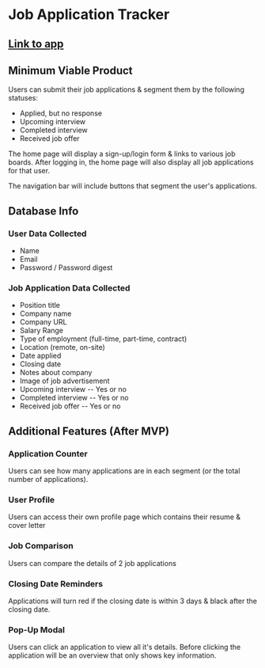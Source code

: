 # Job Application Tracker

## <a href="https://jobs-app-tracker.herokuapp.com/">Link to app</a>

## Minimum Viable Product
<p>Users can submit their job applications & segment them by the following statuses:</p>
<ul>
  <li>Applied, but no response</li>
  <li>Upcoming interview</li>
  <li>Completed interview</li>
  <li>Received job offer</li>
</ul>
<p>The home page will display a sign-up/login form & links to various job boards. After logging in, the home page will also display all job applications for that user.</p>
<p>The navigation bar will include buttons that segment the user's applications.</p>


## Database Info
### User Data Collected
<ul>
  <li>Name</li>
  <li>Email</li>
  <li>Password / Password digest</li>
</ul>

### Job Application Data Collected
<ul>
  <li>Position title</li>
  <li>Company name</li>
  <li>Company URL</li>
  <li>Salary Range</li>
  <li>Type of employment (full-time, part-time, contract)</li>
  <li>Location (remote, on-site)</li>
  <li>Date applied</li>
  <li>Closing date</li>
  <li>Notes about company</li>
  <li>Image of job advertisement</li>
  <li>Upcoming interview -- Yes or no</li>
  <li>Completed interview -- Yes or no</li>
  <li>Received job offer -- Yes or no</li>
</ul>

## Additional Features (After MVP)
### Application Counter
<p>Users can see how many applications are in each segment (or the total number of applications).</p>

### User Profile
<p>Users can access their own profile page which contains their resume & cover letter</p>

### Job Comparison
<p>Users can compare the details of 2 job applications</p>

### Closing Date Reminders
<p>Applications will turn red if the closing date is within 3 days & black after the closing date.</p>

### Pop-Up Modal
<p>Users can click an application to view all it's details. Before clicking the application will be an overview that only shows key information.</p>